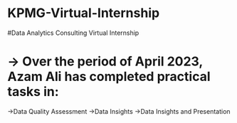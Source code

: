 # KPMG-Virtual-Internship

#Data Analytics Consulting Virtual Internship

# -> Over the period of April 2023, Azam Ali has completed practical tasks in:
->Data Quality Assessment
->Data Insights
->Data Insights and Presentation 
